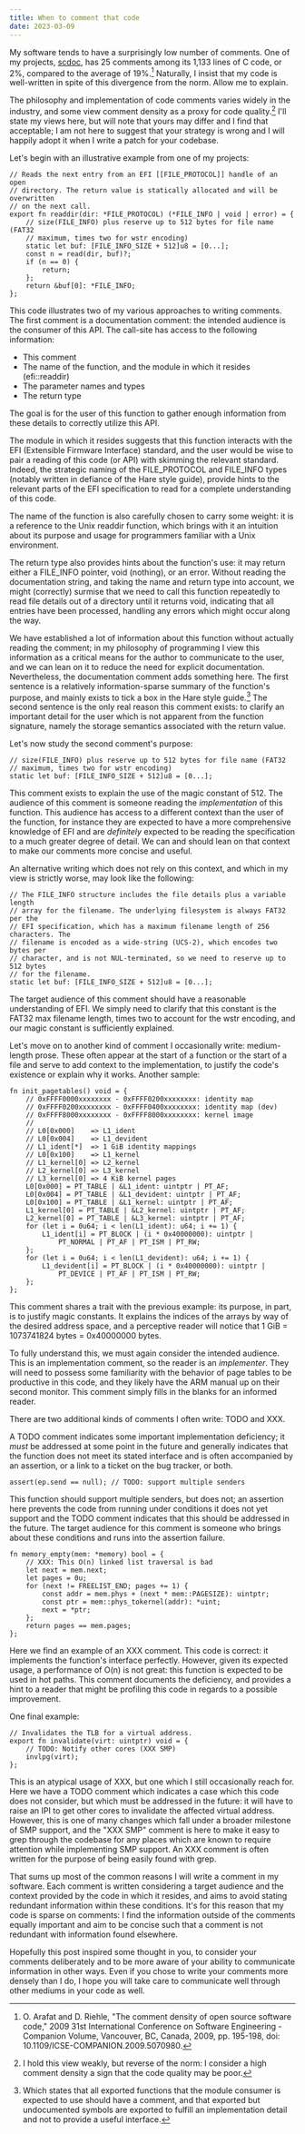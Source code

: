 ```yaml
---
title: When to comment that code
date: 2023-03-09
---
```


My software tends to have a surprisingly low number of comments. One of my
projects, [scdoc], has 25 comments among its 1,133 lines of C code, or 2%,
compared to the average of 19%.[^1] Naturally, I insist that my code is
well-written in spite of this divergence from the norm. Allow me to explain.

[scdoc]: https://git.sr.ht/~sircmpwn/scdoc
[^1]: O. Arafat and D. Riehle, "The comment density of open source software code," 2009 31st International Conference on Software Engineering - Companion Volume, Vancouver, BC, Canada, 2009, pp. 195-198, doi: 10.1109/ICSE-COMPANION.2009.5070980.

The philosophy and implementation of code comments varies widely in the
industry, and some view comment density as a proxy for code quality.[^2] I'll
state my views here, but will note that yours may differ and I find that
acceptable; I am not here to suggest that your strategy is wrong and I will
happily adopt it when I write a patch for your codebase.

[^2]: I hold this view weakly, but reverse of the norm: I consider a high
  comment density a sign that the code quality may be poor.

Let's begin with an illustrative example from one of my projects:

```hare
// Reads the next entry from an EFI [[FILE_PROTOCOL]] handle of an open
// directory. The return value is statically allocated and will be overwritten
// on the next call.
export fn readdir(dir: *FILE_PROTOCOL) (*FILE_INFO | void | error) = {
	// size(FILE_INFO) plus reserve up to 512 bytes for file name (FAT32
	// maximum, times two for wstr encoding)
	static let buf: [FILE_INFO_SIZE + 512]u8 = [0...];
	const n = read(dir, buf)?;
	if (n == 0) {
		return;
	};
	return &buf[0]: *FILE_INFO;
};
```

This code illustrates two of my various approaches to writing comments. The
first comment is a documentation comment: the intended audience is the consumer
of this API. The call-site has access to the following information:

- This comment
- The name of the function, and the module in which it resides (efi::readdir)
- The parameter names and types
- The return type

The goal is for the user of this function to gather enough information from
these details to correctly utilize this API.

The module in which it resides suggests that this function interacts with the
EFI (Extensible Firmware Interface) standard, and the user would be wise to pair
a reading of this code (or API) with skimming the relevant standard. Indeed, the
strategic naming of the FILE\_PROTOCOL and FILE\_INFO types (notably written in
defiance of the Hare style guide), provide hints to the relevant parts of the
EFI specification to read for a complete understanding of this code.

The name of the function is also carefully chosen to carry some weight: it is a
reference to the Unix readdir function, which brings with it an intuition about
its purpose and usage for programmers familiar with a Unix environment.

The return type also provides hints about the function's use: it may return
either a FILE\_INFO pointer, void (nothing), or an error. Without reading the
documentation string, and taking the name and return type into account, we might
(correctly) surmise that we need to call this function repeatedly to read file
details out of a directory until it returns void, indicating that all entries
have been processed, handling any errors which might occur along the way.

We have established a lot of information about this function without actually
reading the comment; in my philosophy of programming I view this information as
a critical means for the author to communicate to the user, and we can lean on
it to reduce the need for explicit documentation. Nevertheless, the
documentation comment adds something here. The first sentence is a relatively
information-sparse summary of the function's purpose, and mainly exists to tick
a box in the Hare style guide.[^3] The second sentence is the only real reason
this comment exists: to clarify an important detail for the user which is not
apparent from the function signature, namely the storage semantics associated
with the return value.

[^3]: Which states that all exported functions that the module consumer is
  expected to use should have a comment, and that exported but undocumented
  symbols are exported to fulfill an implementation detail and not to provide a
  useful interface.

Let's now study the second comment's purpose:

```hare
// size(FILE_INFO) plus reserve up to 512 bytes for file name (FAT32
// maximum, times two for wstr encoding)
static let buf: [FILE_INFO_SIZE + 512]u8 = [0...];
```

This comment exists to explain the use of the magic constant of 512. The
audience of this comment is someone reading the *implementation* of this
function. This audience has access to a different context than the user of the
function, for instance they are expected to have a more comprehensive knowledge
of EFI and are *definitely* expected to be reading the specification to a much
greater degree of detail. We can and should lean on that context to make our
comments more concise and useful.

An alternative writing which does not rely on this context, and which in
my view is strictly worse, may look like the following:

```hare
// The FILE_INFO structure includes the file details plus a variable length
// array for the filename. The underlying filesystem is always FAT32 per the
// EFI specification, which has a maximum filename length of 256 characters. The
// filename is encoded as a wide-string (UCS-2), which encodes two bytes per
// character, and is not NUL-terminated, so we need to reserve up to 512 bytes
// for the filename.
static let buf: [FILE_INFO_SIZE + 512]u8 = [0...];
```

The target audience of this comment should have a reasonable understanding of
EFI. We simply need to clarify that this constant is the FAT32 max filename
length, times two to account for the wstr encoding, and our magic constant is
sufficiently explained.

Let's move on to another kind of comment I occasionally write: medium-length
prose. These often appear at the start of a function or the start of a file and
serve to add context to the implementation, to justify the code's existence or
explain why it works. Another sample:

```hare
fn init_pagetables() void = {
	// 0xFFFF0000xxxxxxxx - 0xFFFF0200xxxxxxxx: identity map
	// 0xFFFF0200xxxxxxxx - 0xFFFF0400xxxxxxxx: identity map (dev)
	// 0xFFFF8000xxxxxxxx - 0xFFFF8000xxxxxxxx: kernel image
	//
	// L0[0x000]    => L1_ident
	// L0[0x004]    => L1_devident
	// L1_ident[*]  => 1 GiB identity mappings
	// L0[0x100]    => L1_kernel
	// L1_kernel[0] => L2_kernel
	// L2_kernel[0] => L3_kernel
	// L3_kernel[0] => 4 KiB kernel pages
	L0[0x000] = PT_TABLE | &L1_ident: uintptr | PT_AF;
	L0[0x004] = PT_TABLE | &L1_devident: uintptr | PT_AF;
	L0[0x100] = PT_TABLE | &L1_kernel: uintptr | PT_AF;
	L1_kernel[0] = PT_TABLE | &L2_kernel: uintptr | PT_AF;
	L2_kernel[0] = PT_TABLE | &L3_kernel: uintptr | PT_AF;
	for (let i = 0u64; i < len(L1_ident): u64; i += 1) {
		L1_ident[i] = PT_BLOCK | (i * 0x40000000): uintptr |
			PT_NORMAL | PT_AF | PT_ISM | PT_RW;
	};
	for (let i = 0u64; i < len(L1_devident): u64; i += 1) {
		L1_devident[i] = PT_BLOCK | (i * 0x40000000): uintptr |
			PT_DEVICE | PT_AF | PT_ISM | PT_RW;
	};
};
```

This comment shares a trait with the previous example: its purpose, in part, is
to justify magic constants. It explains the indices of the arrays by way of the
desired address space, and a perceptive reader will notice that 1 GiB =
1073741824 bytes = 0x40000000 bytes.

To fully understand this, we must again consider the intended audience. This
is an implementation comment, so the reader is an *implementer*. They will need
to possess some familiarity with the behavior of page tables to be productive in
this code, and they likely have the ARM manual up on their second monitor. This
comment simply fills in the blanks for an informed reader.

There are two additional kinds of comments I often write: TODO and XXX.

A TODO comment indicates some important implementation deficiency; it *must* be
addressed at some point in the future and generally indicates that the function
does not meet its stated interface and is often accompanied by an assertion, or
a link to a ticket on the bug tracker, or both.

```hare
assert(ep.send == null); // TODO: support multiple senders
```

This function should support multiple senders, but does not; an assertion here
prevents the code from running under conditions it does not yet support and the
TODO comment indicates that this should be addressed in the future. The target
audience for this comment is someone who brings about these conditions and runs
into the assertion failure.

```hare
fn memory_empty(mem: *memory) bool = {
	// XXX: This O(n) linked list traversal is bad
	let next = mem.next;
	let pages = 0u;
	for (next != FREELIST_END; pages += 1) {
		const addr = mem.phys + (next * mem::PAGESIZE): uintptr;
		const ptr = mem::phys_tokernel(addr): *uint;
		next = *ptr;
	};
	return pages == mem.pages;
};
```

Here we find an example of an XXX comment. This code is correct: it implements
the function's interface perfectly. However, given its expected usage, a
performance of O(n) is not great: this function is expected to be used in hot
paths. This comment documents the deficiency, and provides a hint to a reader
that might be profiling this code in regards to a possible improvement.

One final example:

```hare
// Invalidates the TLB for a virtual address.
export fn invalidate(virt: uintptr) void = {
	// TODO: Notify other cores (XXX SMP)
	invlpg(virt);
};
```

This is an atypical usage of XXX, but one which I still occasionally reach for.
Here we have a TODO comment which indicates a case which this code does not
consider, but which must be addressed in the future: it will have to raise an
IPI to get other cores to invalidate the affected virtual address. However, this
is one of many changes which fall under a broader milestone of SMP support, and
the "XXX SMP" comment is here to make it easy to grep through the codebase for
any places which are known to require attention while implementing SMP support.
An XXX comment is often written for the purpose of being easily found with grep.

That sums up most of the common reasons I will write a comment in my software.
Each comment is written considering a target audience and the context provided
by the code in which it resides, and aims to avoid stating redundant information
within these conditions. It's for this reason that my code is sparse on
comments: I find the information outside of the comments equally important and
aim to be concise such that a comment is not redundant with information found
elsewhere.

Hopefully this post inspired some thought in you, to consider your comments
deliberately and to be more aware of your ability to communicate information in
other ways. Even if you chose to write your comments more densely than I do, I
hope you will take care to communicate well through other mediums in your code
as well.
